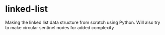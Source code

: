 # linked-list

Making the linked list data structure from scratch using Python. Will also try to make circular sentinel nodes for added complexity